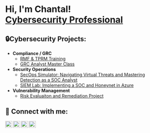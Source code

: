 
<h1>Hi, I'm Chantal! <br/><a href="https://www.linkedin.com/in/caycharles">Cybersecurity Professional</a> 
  
<h2>🔒Cybersecurity Projects:</h2>
  
- <b>Compliance / GRC </b>
  - [RMF & TPRM Training]([https://github.com/caycharles](https://github.com/cybercay/GRC-RMF-Training))
  - [GRC Analyst Master Class]([https://github.com/caycharles](https://github.com/cybercay/GRC-RMF-Training))
- <b>Security Operations</b>
  - [SecOps Simulator: Navigating Virtual Threats and Mastering Detection as a SOC Analyst](https://github.com/cybercay/SecOps-Simulator)
  - [SIEM Lab: Implementing a SOC and Honeynet in Azure]([https://github.com/caycharles](https://github.com/cybercay/SIEM-Lab-Azure-Sentinel))
- <b>Vulnerability Management</b>
  - [Risk Evaluaiton and Remediation Project]([https://github.com/caycharles](https://github.com/cybercay/Risk-Evaluation-Remediation-Project))

<h2> 🤳 Connect with me:</h2>

[<img align="left" alt="CayCharles | YouTube" width="22px" src="https://cdn.jsdelivr.net/npm/simple-icons@v3/icons/youtube.svg" />][youtube]
[<img align="left" alt="CayCharles | Twitter" width="22px" src="https://cdn.jsdelivr.net/npm/simple-icons@v3/icons/twitter.svg" />][twitter]
[<img align="left" alt="CayCharles | LinkedIn" width="22px" src="https://cdn.jsdelivr.net/npm/simple-icons@v3/icons/linkedin.svg" />][linkedin]
[<img align="left" alt="CayCharles | Instagram" width="22px" src="https://cdn.jsdelivr.net/npm/simple-icons@v3/icons/instagram.svg" />][instagram]

[twitter]: https://twitter.com/
[youtube]: https://www.youtube.com/
[instagram]: https://www.instagram.com/
[linkedin]: https://linkedin.com/in/caycharles

<!--

- 👋 Hi, I’m @cybercay
- 👀 I’m interested in ...
- 🌱 I’m currently learning ...
- 💞️ I’m looking to collaborate on ...
- 📫 How to reach me ...
- 😄 Pronouns: ...
- ⚡ Fun fact: ...

<!---
cybercay/cybercay is a ✨ special ✨ repository because its `README.md` (this file) appears on your GitHub profile.
You can click the Preview link to take a look at your changes.
--->
